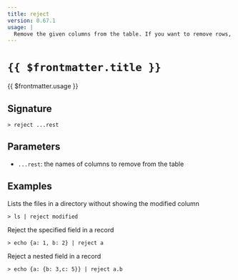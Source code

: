 ```yaml
---
title: reject
version: 0.67.1
usage: |
  Remove the given columns from the table. If you want to remove rows, try 'drop'.
---
```


# <code>{{ $frontmatter.title }}</code>

<div style='white-space: pre-wrap;'>{{ $frontmatter.usage }}</div>

## Signature

```> reject ...rest```

## Parameters

 -  `...rest`: the names of columns to remove from the table

## Examples

Lists the files in a directory without showing the modified column
```shell
> ls | reject modified
```

Reject the specified field in a record
```shell
> echo {a: 1, b: 2} | reject a
```

Reject a nested field in a record
```shell
> echo {a: {b: 3,c: 5}} | reject a.b
```
